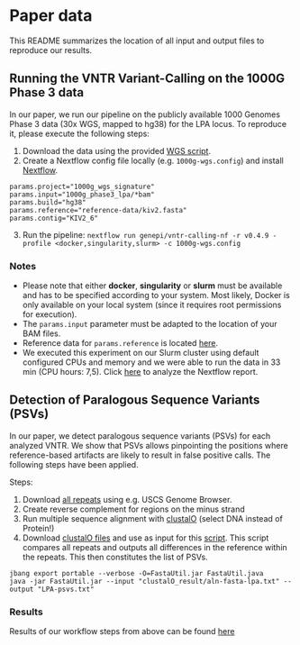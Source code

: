 # Paper data

This README summarizes the location of all input and output files to reproduce our results.  

## Running the VNTR Variant-Calling on the 1000G Phase 3 data

In our paper, we run our pipeline on the publicly available 1000 Genomes Phase 3 data (30x WGS, mapped to hg38) for the LPA locus. To reproduce it, please execute the following steps:

1) Download the data using the provided [WGS script](scripts/download-1000G-wgs-hg38.sh).
2) Create a Nextflow config file locally (e.g. `1000g-wgs.config`) and install [Nextflow](https://www.nextflow.io/docs/latest/getstarted.html#installation).
```
params.project="1000g_wgs_signature"
params.input="1000g_phase3_lpa/*bam"
params.build="hg38"
params.reference="reference-data/kiv2.fasta"
params.contig="KIV2_6"
```
3) Run the pipeline: `nextflow run genepi/vntr-calling-nf -r v0.4.9 -profile <docker,singularity,slurm> -c 1000g-wgs.config`

### Notes
* Please note that either **docker**, **singularity** or **slurm** must be available and has to be specified according to your system. Most likely, Docker is only available on your local system (since it requires root permissions for execution). 
* The `params.input` parameter must be adapted to the location of your BAM files.
* Reference data for `params.reference` is located [here](../reference-data).
* We executed this experiment on our Slurm cluster using default configured CPUs and memory and we were able to run the data in 33 min (CPU hours: 7,5). Click [here](https://html-preview.github.io/?url=https://raw.githubusercontent.com/genepi/vntr-calling-nf/main/paper_data/results/1000g-wgs-signature.html) to analyze the Nextflow report. 

## Detection of Paralogous Sequence Variants (PSVs)

In our paper, we detect paralogous sequence variants (PSVs) for each analyzed VNTR.  We show that PSVs allows pinpointing the positions where reference-based artifacts are likely to result in false positive calls. The following steps have been applied.

Steps:
1) Download [all repeats](psvs/clustalO_input) using e.g. USCS Genome Browser. 
2) Create reverse complement for regions on the minus strand
3) Run multiple sequence alignment with [clustalO](https://www.ebi.ac.uk/Tools/msa/clustalo) (select DNA instead of Protein!)
4) Download [clustalO files](psvs/clustalO_result) and use as input for this [script](scripts/FastaUtil.java). This script compares all repeats and outputs all differences in the reference within the repeats. This then constitutes the list of PSVs.

```
jbang export portable --verbose -O=FastaUtil.jar FastaUtil.java
java -jar FastaUtil.jar --input "clustalO_result/aln-fasta-lpa.txt" --output "LPA-psvs.txt"
```

### Results
Results of our workflow steps from above can be found [here](psvs/results)